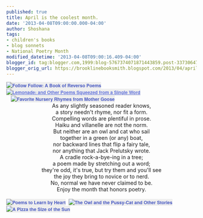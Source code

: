 ```yaml
---
published: true
title: April is the coolest month.
date: '2013-04-08T09:00:00.000-04:00'
author: Shoshana
tags:
- children's books
- blog sonnets
- National Poetry Month
modified_datetime: '2013-04-08T09:00:16.409-04:00'
blogger_id: tag:blogger.com,1999:blog-5767374071871443859.post-3373064793137731192
blogger_orig_url: https://brooklinebooksmith.blogspot.com/2013/04/april-is-coolest-month.html
---
```


<div class="separator" style="clear: both; text-align: left;"><a href="https://www.brooklinebooksmith-shop.com/book/v/9780803737693" style="background-color: #eeeeee; clear: left; color: #4b5cc3; display: inline !important; font-family: 'Helvetica neue', Helvetica, Arial, Verdana, sans-serif; font-size: 12px; font-weight: bold; line-height: 18px; margin-bottom: 1em; margin-right: 1em; text-decoration: none;"><img src="https://images.booksense.com/images/books/693/737/FC9780803737693.JPG" style="border: 0px;" title="Follow Follow: A Book of Reverso Poems" /></a>&nbsp;<a href="https://www.brooklinebooksmith-shop.com/book/v/9781250018946" style="background-color: #eeeeee; color: #6475dc; font-family: 'Helvetica neue', Helvetica, Arial, Verdana, sans-serif; font-size: 12px; font-weight: bold; line-height: 18px;"><img src="https://images.booksense.com/images/books/946/018/FC9781250018946.JPG" style="border: 0px;" title="Lemonade: and Other Poems Squeezed from a Single Word" /></a><a href="https://www.brooklinebooksmith-shop.com/book/v/9780867130973" style="background-color: #eeeeee; color: #4b5cc3; font-family: 'Helvetica neue', Helvetica, Arial, Verdana, sans-serif; font-size: 12px; font-weight: bold; line-height: 18px; margin-left: 1em; margin-right: 1em; text-align: left; text-decoration: none;"><img src="https://images.booksense.com/images/books/973/130/FC9780867130973.JPG" style="border: 0px;" title="Favorite Nursery Rhymes from Mother Goose" /></a></div><div style="text-align: center;">As any slightly seasoned reader knows,</div><div style="text-align: center;">a story needn't rhyme, nor fit a form.</div><div style="text-align: center;">Compelling words are plentiful in prose.</div><div style="text-align: center;">Haiku and villanelle are not the norm.</div><div style="text-align: center;">But neither are an owl and cat who sail</div><div style="text-align: center;">together in a green (or any) boat,</div><div style="text-align: center;">nor backward lines that flip a fairy tale,</div><div style="text-align: center;">nor anything that Jack Prelutsky wrote.</div><div style="text-align: center;">A cradle rock-a-bye-ing in a tree;</div><div style="text-align: center;">a poem made by stretching out a word;</div><div style="text-align: center;">they're odd, it's true, but try them and you'll see</div><div style="text-align: center;">the joy they bring to novice or to nerd.</div><div style="text-align: center;">No, normal we have never claimed to be.</div><div style="text-align: center;">Enjoy the month that honors poetry.</div><br /><a href="https://www.brooklinebooksmith-shop.com/book/v/9781423108054" style="background-color: #eeeeee; color: #4b5cc3; font-family: 'Helvetica neue', Helvetica, Arial, Verdana, sans-serif; font-size: 12px; font-weight: bold; line-height: 18px; text-align: center; text-decoration: none;"><img src="https://images.booksense.com/images/books/054/108/FC9781423108054.JPG" style="border: 0px;" title="Poems to Learn by Heart" /></a>&nbsp;&nbsp;<a href="https://www.brooklinebooksmith-shop.com/book/v/9780712358767" style="background-color: #eeeeee; color: #4b5cc3; font-family: 'Helvetica neue', Helvetica, Arial, Verdana, sans-serif; font-size: 12px; font-weight: bold; line-height: 18px; text-align: center; text-decoration: none;"><img src="https://images.booksense.com/images/books/767/358/FC9780712358767.JPG" style="border: 0px;" title="The Owl and the Pussy-Cat and Other Stories" /></a>&nbsp; &nbsp;<a href="https://www.brooklinebooksmith-shop.com/book/v/9780062239518" style="background-color: #eeeeee; color: #4b5cc3; font-family: 'Helvetica neue', Helvetica, Arial, Verdana, sans-serif; font-size: 12px; font-weight: bold; line-height: 18px; text-align: center; text-decoration: none;"><img src="https://images.booksense.com/images/books/518/239/FC9780062239518.JPG" style="border: 0px;" title="A Pizza the Size of the Sun" /></a>&nbsp;